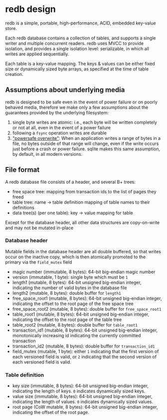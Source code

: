 # redb design

redb is a simple, portable, high-performance, ACID, embedded key-value store.

Each redb database contains a collection of tables, and supports a single writer and multiple 
concurrent readers. redb uses MVCC to provide isolation, and provides a single isolation level:
serializable, in which all writes are applied sequentially.

Each table is a key-value mapping. The keys & values can be either fixed size or dynamically
sized byte arrays, as specified at the time of table creation.

## Assumptions about underlying media
redb is designed to be safe even in the event of power failure or on poorly behaved media,
therefore we make only a few assumptions about the guarantees provided by the underlying filesystem:
1. single byte writes are atomic: i.e., each byte will be written completely or not at all,
   even in the event of a power failure
2. following a `fsync` operation writes are durable
3. ["powersafe overwrite"](https://www.sqlite.org/psow.html): When an application writes
   a range of bytes in a file, no bytes outside of that range will change,
   even if the write occurs just before a crash or power failure. sqlite makes this same
   assumption, by default, in all modern versions.
 
## File format

A redb database file consists of a header, and several B+ trees:
* free space tree: mapping from transaction ids to the list of pages they freed
* table tree: name -> table definition mapping of table names to their definitions
* data tree(s) (per one table): key -> value mapping for table

Except for the database header, all other data structures are copy-on-write and
may not be mutated in-place

### Database header
Mutable fields in the database header are all double buffered, so that writes occur on the
inactive copy, which is then atomically promoted to the primary via the `field_mutex` field
* magic number (immutable, 8 bytes): 64-bit big-endian magic number
* version (immutable, 1 byte): single byte which must be `1`
* length1 (mutable, 8 bytes): 64-bit unsigned big-endian integer, indicating the number of valid
  bytes in the database file
* length2 (mutable, 8 bytes): double buffer for `length1`
* free_space_root1 (mutable, 8 bytes): 64-bit unsigned big-endian integer, indicating the offset
  to the root page of the free space tree
* free_space_root2 (mutable, 8 bytes): double buffer for `free_space_root1`
* table_root1 (mutable, 8 bytes): 64-bit unsigned big-endian integer, indicating the offset
  to the root page of the table tree
* table_root2 (mutable, 8 bytes): double buffer for `table_root1`
* transaction_id1 (mutable, 8 bytes): 64-bit unsigned big-endian integer, monotonically
  increasing id indicating the currently committed transaction
* transaction_id2 (mutable, 8 bytes): double buffer for `transaction_id1`
* field_mutex (mutable, 1 byte): either `1` indicating that the first version of each
  versioned field is valid, or `2` indicating that the second version of each versioned field is valid.

### Table definition
* key size (immutable, 8 bytes): 64-bit unsigned big-endian integer, indicating the length of
  keys. `0` indicates dynamically sized keys.
* value size (immutable, 8 bytes): 64-bit unsigned big-endian integer, indicating the length of
  values. `0` indicates dynamically sized values.
* root page (CoW mutable, 8 bytes): 64-bit unsigned big-endian integer, indicating the offset of the
  root page.

